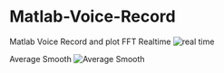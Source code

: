 # Matlab-Voice-Record
Matlab Voice Record and plot FFT Realtime
![real time](https://github.com/ittus/Matlab-Voice-Record/blob/master/record.png)

Average Smooth
![Average Smooth](https://github.com/ittus/Matlab-Voice-Record/blob/master/denoise.png)
